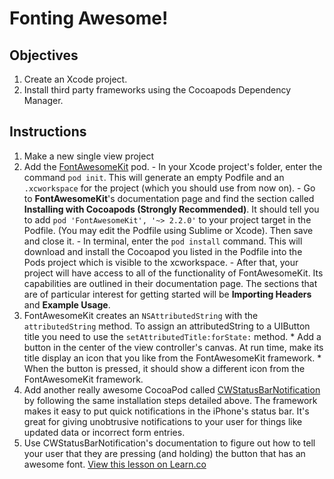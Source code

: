 

# Fonting Awesome!

## Objectives

1. Create an Xcode project.
2. Install third party frameworks using the Cocoapods Dependency Manager.

## Instructions

  1. Make a new single view project
  2. Add the [FontAwesomeKit](https://cocoapods.org/pods/FontAwesomeKit) pod.
    - In your Xcode project's folder, enter the command `pod init`. This will generate an empty Podfile and an `.xcworkspace` for the project (which you should use from now on).
    - Go to **FontAwesomeKit**'s documentation page and find the section called **Installing with Cocoapods (Strongly Recommended)**. It should tell you to add `pod 'FontAwesomeKit', '~> 2.2.0'` to your project target in the Podfile. (You may edit the Podfile using Sublime or Xcode). Then save and close it.
    - In terminal, enter the `pod install` command. This will download and install the Cocoapod you listed in the Podfile into the Pods project which is visible to the xcworkspace.
    - After that, your project will have access to all of the functionality of FontAwesomeKit. Its capabilities are outlined in their documentation page. The sections that are of particular interest for getting started will be **Importing Headers** and **Example Usage**.
  3. FontAwesomeKit creates an `NSAttributedString` with the `attributedString` method. To assign an attributedString to a UIButton title you need to use the `setAttributedTitle:forState:` method.
    * Add a button in the center of the view controller's canvas. At run time, make its title display an icon that you like from the FontAwesomeKit framework.
    * When the button is pressed, it should show a different icon from the FontAwesomeKit framework.
  4. Add another really awesome CocoaPod called [CWStatusBarNotification](https://cocoapods.org/pods/CWStatusBarNotification) by following the same installation steps detailed above. The framework makes it easy to put quick notifications in the iPhone's status bar. It's great for giving unobtrusive notifications to your user for things like updated data or incorrect form entries.
  5. Use CWStatusBarNotification's documentation to figure out how to tell your user that they are pressing (and holding) the button that has an awesome font.
<a href='https://learn.co/lessons/fonting-awesome' data-visibility='hidden'>View this lesson on Learn.co</a>
